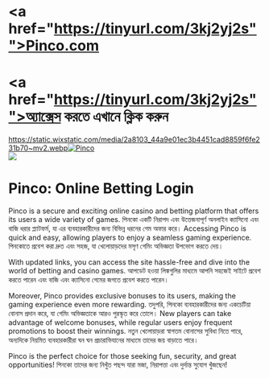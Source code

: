 # <a href="https://tinyurl.com/3kj2yj2s"">Pinco.com</a>

# <a href="https://tinyurl.com/3kj2yj2s"">অ্যাক্সেস করতে এখানে ক্লিক করুন</a>

<meta charset="UTF-8">
<meta name="viewport" content="width=device-width, initial-scale=1.0">
</head>
<body>

<div style=<text-align: center;">
<a href="https://tinyurl.com/3kj2yj2s" title="Pinco">https://static.wixstatic.com/media/2a8103_44a9e01ec3b4451cad8859f6fe231b70~mv2.webp<img src="" title="Pinco" alt="Pinco"></a></div>
<div style=<text-align: center;">
<a href="https://bit.ly/bet-brasil">
<img src="https://www.pinclipart.com/picdir/big/545-5456447_casino-vector-clipart.png" />
</a></div>

# Pinco: Online Betting Login

Pinco is a secure and exciting online casino and betting platform that offers its users a wide variety of games. পিনকো একটি নিরাপদ এবং উত্তেজনাপূর্ণ অনলাইন ক্যাসিনো এবং বাজি ধরার প্ল্যাটফর্ম, যা এর ব্যবহারকারীদের জন্য বিভিন্ন ধরনের গেম অফার করে। Accessing Pinco is quick and easy, allowing players to enjoy a seamless gaming experience. পিনকোতে প্রবেশ করা দ্রুত এবং সহজ, যা খেলোয়াড়দের মসৃণ গেমিং অভিজ্ঞতা উপভোগ করতে দেয়।  

With updated links, you can access the site hassle-free and dive into the world of betting and casino games. আপডেট হওয়া লিঙ্কগুলির মাধ্যমে আপনি সহজেই সাইটে প্রবেশ করতে পারেন এবং বাজি এবং ক্যাসিনো গেমের জগতে প্রবেশ করতে পারেন।  

Moreover, Pinco provides exclusive bonuses to its users, making the gaming experience even more rewarding. তদুপরি, পিনকো ব্যবহারকারীদের জন্য একচেটিয়া বোনাস প্রদান করে, যা গেমিং অভিজ্ঞতাকে আরও পুরস্কৃত করে তোলে। New players can take advantage of welcome bonuses, while regular users enjoy frequent promotions to boost their winnings. নতুন খেলোয়াড়রা স্বাগতম বোনাসের সুবিধা নিতে পারে, অন্যদিকে নিয়মিত ব্যবহারকারীরা ঘন ঘন প্রচারাভিযানের মাধ্যমে তাদের জয় বাড়াতে পারে।  

Pinco is the perfect choice for those seeking fun, security, and great opportunities! পিনকো তাদের জন্য নিখুঁত পছন্দ যারা মজা, নিরাপত্তা এবং দুর্দান্ত সুযোগ খুঁজছেন!  
